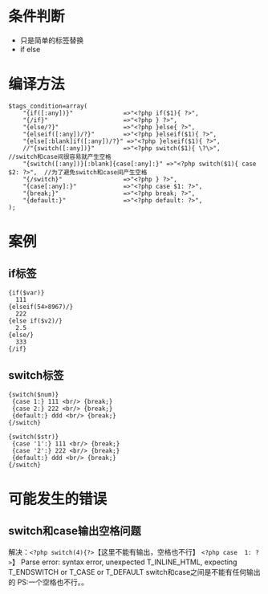 
# 条件判断

- 只是简单的标签替换
- if else

# 编译方法 

```
$tags_condition=array(
	"{if([:any])}"				=>"<?php if($1){ ?>",
	"{/if}"						=>"<?php } ?>",
	"{else/?}" 					=>"<?php }else{ ?>",
	"{elseif([:any])/?}"		=>"<?php }elseif($1){ ?>",
	"{else[:blank]if([:any])/?}" =>"<?php }elseif($1){ ?>",
	//"{switch([:any])}"   		=>"<?php switch($1){ \?\>",  				    //switch和case间很容易就产生空格
	"{switch([:any])}[:blank]{case[:any]:}" =>"<?php switch($1){ case $2: ?>",  //为了避免switch和case间产生空格
	"{/switch}"   				=>"<?php } ?>",
	"{case[:any]:}"   			=>"<?php case $1: ?>",
	"{break;}"   				=>"<?php break; ?>",
	"{default:}"   				=>"<?php default: ?>",
);
```

# 案例 

## if标签

```
{if($var)}
  111
{elseif(54>8967)/}
  222
{else if($v2)/}
  2.5
{else/}
  333
{/if}
```

## switch标签

```
{switch($num)}
 {case 1:} 111 <br/> {break;}
 {case 2:} 222 <br/> {break;}
 {default:} ddd <br/> {break;}
{/switch}

{switch($str)}
 {case '1':} 111 <br/> {break;}
 {case '2':} 222 <br/> {break;}
 {default:} ddd <br/> {break;}
{/switch}

```

# 可能发生的错误

## switch和case输出空格问题
 
解决：`<?php switch(4){?>`【这里不能有输出，空格也不行】 `<?php case  1: ?>`】
Parse error: syntax error, unexpected T_INLINE_HTML, expecting T_ENDSWITCH or T_CASE or T_DEFAULT
switch和case之间是不能有任何输出的 PS:一个空格也不行。。
  
  